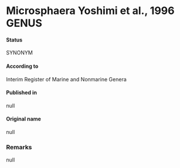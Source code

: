 Microsphaera Yoshimi et al., 1996 GENUS
=======

#### Status
SYNONYM

#### According to
Interim Register of Marine and Nonmarine Genera

#### Published in
null

#### Original name
null

### Remarks
null